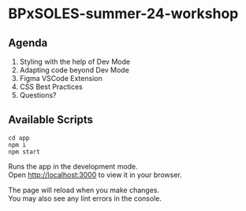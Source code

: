 # BPxSOLES-summer-24-workshop

## Agenda

1. Styling with the help of Dev Mode
2. Adapting code beyond Dev Mode
3. Figma VSCode Extension
4. CSS Best Practices
5. Questions?

## Available Scripts

```
cd app
npm i
npm start
```

Runs the app in the development mode.\
Open [http://localhost:3000](http://localhost:3000) to view it in your browser.

The page will reload when you make changes.\
You may also see any lint errors in the console.
